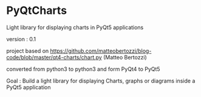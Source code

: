 # PyQtCharts
Light library for displaying charts in PyQt5 applications

version : 0.1

project based on
https://github.com/matteobertozzi/blog-code/blob/master/qt4-charts/chart.py  (Matteo Bertozzi)

converted from python3 to python3 and form PyQt4   to PyQt5

Goal : Build a light library for displaying Charts, graphs or diagrams inside a PyQt5 application
